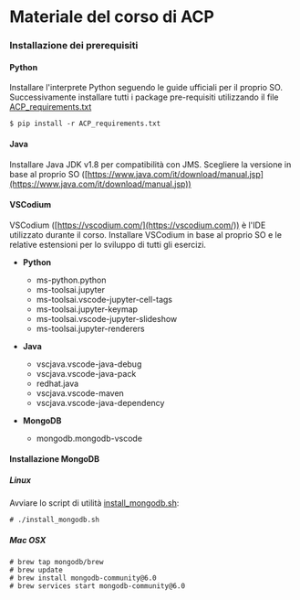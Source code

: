 # Materiale del corso di ACP

### Installazione dei prerequisiti

#### Python

Installare l'interprete Python seguendo le guide ufficiali per il proprio SO. 
Successivamente installare tutti i package pre-requisiti utilizzando il file [ACP_requirements.txt](ACP_requirements.txt)

```
$ pip install -r ACP_requirements.txt
```

#### Java

Installare Java JDK v1.8 per compatibilità con JMS.
Scegliere la versione in base al proprio SO ([https://www.java.com/it/download/manual.jsp](https://www.java.com/it/download/manual.jsp))

#### VSCodium 

VSCodium ([https://vscodium.com/](https://vscodium.com/)) è l'IDE utilizzato durante il corso. Installare VSCodium in base al proprio SO e le relative estensioni per lo sviluppo di tutti gli esercizi.

- **Python**
  -   ms-python.python
  -   ms-toolsai.jupyter
  -   ms-toolsai.vscode-jupyter-cell-tags
  -   ms-toolsai.jupyter-keymap
  -   ms-toolsai.vscode-jupyter-slideshow
  -   ms-toolsai.jupyter-renderers

- **Java**
  -   vscjava.vscode-java-debug
  -   vscjava.vscode-java-pack
  -   redhat.java
  -   vscjava.vscode-maven
  -   vscjava.vscode-java-dependency

- **MongoDB**
  -   mongodb.mongodb-vscode

  
#### Installazione MongoDB

##### Linux

Avviare lo script di utilità [install_mongodb.sh](install_mongodb.sh):

```
# ./install_mongodb.sh
```

##### Mac OSX

```
# brew tap mongodb/brew
# brew update
# brew install mongodb-community@6.0
# brew services start mongodb-community@6.0
```
